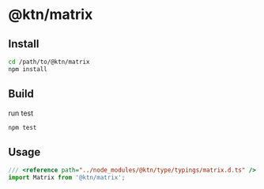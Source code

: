 # @ktn/matrix

## Install

```bash
cd /path/to/@ktn/matrix
npm install
```

## Build

run test

```bash
npm test
```

## Usage


```javascript
/// <reference path="../node_modules/@ktn/type/typings/matrix.d.ts" />
import Matrix from '@ktn/matrix';
```
